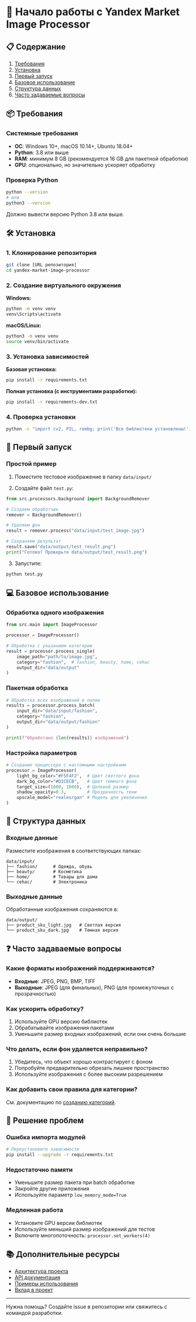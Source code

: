 # 🚀 Начало работы с Yandex Market Image Processor

## 📋 Содержание

1. [Требования](#требования)
2. [Установка](#установка)
3. [Первый запуск](#первый-запуск)
4. [Базовое использование](#базовое-использование)
5. [Структура данных](#структура-данных)
6. [Часто задаваемые вопросы](#часто-задаваемые-вопросы)

## 📦 Требования

### Системные требования

- **ОС**: Windows 10+, macOS 10.14+, Ubuntu 18.04+
- **Python**: 3.8 или выше
- **RAM**: минимум 8 GB (рекомендуется 16 GB для пакетной обработки)
- **GPU**: опционально, но значительно ускоряет обработку

### Проверка Python

```bash
python --version
# или
python3 --version
```

Должно вывести версию Python 3.8 или выше.

## 🛠️ Установка

### 1. Клонирование репозитория

```bash
git clone [URL репозитория]
cd yandex-market-image-processor
```

### 2. Создание виртуального окружения

**Windows:**
```bash
python -m venv venv
venv\Scripts\activate
```

**macOS/Linux:**
```bash
python3 -m venv venv
source venv/bin/activate
```

### 3. Установка зависимостей

**Базовая установка:**
```bash
pip install -r requirements.txt
```

**Полная установка (с инструментами разработки):**
```bash
pip install -r requirements-dev.txt
```

### 4. Проверка установки

```bash
python -c "import cv2, PIL, rembg; print('Все библиотеки установлены!')"
```

## 🎯 Первый запуск

### Простой пример

1. Поместите тестовое изображение в папку `data/input/`

2. Создайте файл `test.py`:

```python
from src.processors.background import BackgroundRemover

# Создаем обработчик
remover = BackgroundRemover()

# Удаляем фон
result = remover.process("data/input/test_image.jpg")

# Сохраняем результат
result.save("data/output/test_result.png")
print("Готово! Проверьте data/output/test_result.png")
```

3. Запустите:
```bash
python test.py
```

## 💻 Базовое использование

### Обработка одного изображения

```python
from src.main import ImageProcessor

processor = ImageProcessor()

# Обработка с указанием категории
result = processor.process_single(
    image_path="path/to/image.jpg",
    category="fashion",  # fashion, beauty, home, cehac
    output_dir="data/output"
)
```

### Пакетная обработка

```python
# Обработка всех изображений в папке
results = processor.process_batch(
    input_dir="data/input/fashion",
    category="fashion",
    output_dir="data/output/fashion"
)

print(f"Обработано {len(results)} изображений")
```

### Настройка параметров

```python
# Создание процессора с кастомными настройками
processor = ImageProcessor(
    light_bg_color="#F5F4F2",  # Цвет светлого фона
    dark_bg_color="#D1CECB",   # Цвет темного фона
    target_size=(1600, 1600),  # Целевой размер
    shadow_opacity=0.3,        # Прозрачность тени
    upscale_model="realesrgan" # Модель для увеличения
)
```

## 📁 Структура данных

### Входные данные

Разместите изображения в соответствующих папках:

```
data/input/
├── fashion/      # Одежда, обувь
├── beauty/       # Косметика
├── home/         # Товары для дома
└── cehac/        # Электроника
```

### Выходные данные

Обработанные изображения сохраняются в:

```
data/output/
├── product_sku_light.jpg   # Светлая версия
└── product_sku_dark.jpg    # Темная версия
```

## ❓ Часто задаваемые вопросы

### Какие форматы изображений поддерживаются?

- **Входные**: JPEG, PNG, BMP, TIFF
- **Выходные**: JPEG (для финальных), PNG (для промежуточных с прозрачностью)

### Как ускорить обработку?

1. Используйте GPU версию библиотек
2. Обрабатывайте изображения пакетами
3. Уменьшите размер входных изображений, если они очень большие

### Что делать, если фон удаляется неправильно?

1. Убедитесь, что объект хорошо контрастирует с фоном
2. Попробуйте предварительно обрезать лишнее пространство
3. Используйте изображения с более высоким разрешением

### Как добавить свои правила для категории?

См. документацию по [созданию категорий](development/custom_categories.md).

## 🔧 Решение проблем

### Ошибка импорта модулей

```bash
# Переустановите зависимости
pip install --upgrade -r requirements.txt
```

### Недостаточно памяти

- Уменьшите размер пакета при batch обработке
- Закройте другие приложения
- Используйте параметр `low_memory_mode=True`

### Медленная работа

- Установите GPU версии библиотек
- Используйте меньший размер изображений для тестов
- Включите многопоточность: `processor.set_workers(4)`

## 📚 Дополнительные ресурсы

- [Архитектура проекта](architecture.md)
- [API документация](api/index.md)
- [Примеры использования](../examples/)
- [Вклад в проект](../CONTRIBUTING.md)

---

Нужна помощь? Создайте issue в репозитории или свяжитесь с командой разработки.